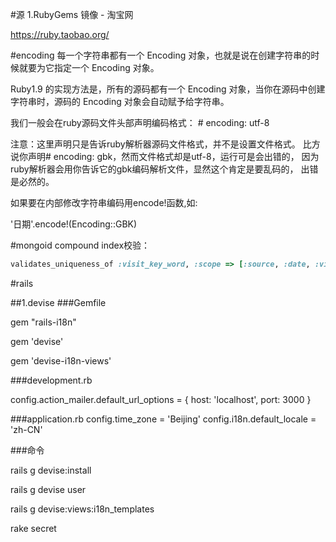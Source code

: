 #源
1.RubyGems 镜像 - 淘宝网

https://ruby.taobao.org/

#encoding
每一个字符串都有一个 Encoding 对象，也就是说在创建字符串的时候就要为它指定一个 Encoding 对象。

Ruby1.9 的实现方法是，所有的源码都有一个 Encoding 对象，当你在源码中创建字符串时，源码的 Encoding 对象会自动赋予给字符串。

我们一般会在ruby源码文件头部声明编码格式： # encoding: utf-8

注意：这里声明只是告诉ruby解析器源码文件格式，并不是设置文件格式。
比方说你声明# encoding: gbk，然而文件格式却是utf-8，运行可是会出错的，
因为ruby解析器会用你告诉它的gbk编码解析文件，显然这个肯定是要乱码的， 出错是必然的。

如果要在内部修改字符串编码用encode!函数,如:

'日期'.encode!(Encoding::GBK)

#mongoid
compound index校验：

```ruby
validates_uniqueness_of :visit_key_word, :scope => [:source, :date, :visit_number, :deal_key_word, :deal_number]
```

#rails

##1.devise
###Gemfile

gem "rails-i18n"

gem 'devise'

gem 'devise-i18n-views'

###development.rb

config.action_mailer.default_url_options = { host: 'localhost', port: 3000 }

###application.rb
config.time_zone = 'Beijing'
config.i18n.default_locale = 'zh-CN'

###命令

rails g devise:install

rails g devise user

rails g devise:views:i18n_templates

rake secret
